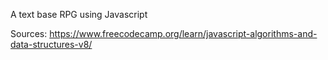 A text base RPG using Javascript


Sources:
https://www.freecodecamp.org/learn/javascript-algorithms-and-data-structures-v8/
